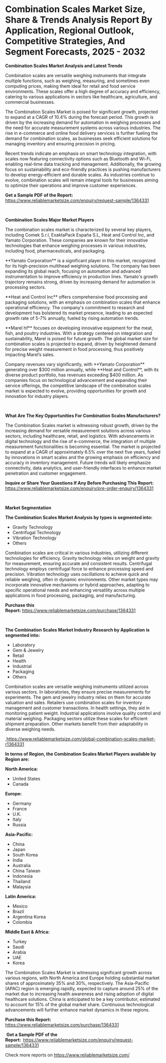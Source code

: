 <p><h1>Combination Scales Market Size, Share & Trends Analysis Report By Application, Regional Outlook, Competitive Strategies, And Segment Forecasts, 2025 - 2032</h1></p><p><strong>Combination Scales Market Analysis and Latest Trends</strong></p>
<p><p>Combination scales are versatile weighing instruments that integrate multiple functions, such as weighing, measuring, and sometimes even computing prices, making them ideal for retail and food service environments. These scales offer a high degree of accuracy and efficiency, catering to various applications in sectors like healthcare, agriculture, and commercial businesses.</p><p>The Combination Scales Market is poised for significant growth, projected to expand at a CAGR of 10.4% during the forecast period. This growth is driven by the increasing demand for automation in weighing processes and the need for accurate measurement systems across various industries. The rise in e-commerce and online food delivery services is further fueling the demand for combination scales, as businesses seek efficient solutions for managing inventory and ensuring precision in pricing.</p><p>Recent trends indicate an emphasis on smart technology integration, with scales now featuring connectivity options such as Bluetooth and Wi-Fi, enabling real-time data tracking and management. Additionally, the growing focus on sustainability and eco-friendly practices is pushing manufacturers to develop energy-efficient and durable scales. As industries continue to evolve, combination scales will remain integral tools for businesses aiming to optimize their operations and improve customer experiences.</p></p>
<p><strong>Get a Sample PDF of the Report:&nbsp;</strong> <a href="https://www.reliablemarketsize.com/enquiry/request-sample/1364331?utm_campaign=2526&utm_medium=2&utm_source=Github&utm_content=ia&utm_term=10042025&utm_id=combination-scales">https://www.reliablemarketsize.com/enquiry/request-sample/1364331</a></p>
<p>&nbsp;</p>
<p><strong>Combination Scales Major Market Players</strong></p>
<p><p>The combination scales market is characterized by several key players, including Comek S.r.l, ExaktaPack España S.L, Heat and Control Inc, and Yamato Corporation. These companies are known for their innovative technologies that enhance weighing processes in various industries, including food, pharmaceuticals, and packaging.</p><p>**Yamato Corporation** is a significant player in this market, recognized for its high-precision multihead weighing solutions. The company has been expanding its global reach, focusing on automation and advanced instrumentation to improve efficiency in production lines. Yamato's growth trajectory remains strong, driven by increasing demand for automation in processing sectors.</p><p>**Heat and Control Inc** offers comprehensive food processing and packaging solutions, with an emphasis on combination scales that enhance operational efficiency. The company's commitment to research and development has bolstered its market presence, leading to an expected growth rate of 5-7% annually, fueled by rising automation trends.</p><p>**Marel hf** focuses on developing innovative equipment for the meat, fish, and poultry industries. With a strategy centered on integration and sustainability, Marel is poised for future growth. The global market size for combination scales is projected to expand, driven by heightened demand for precise weight measurement in food processing, thus positively impacting Marel’s sales.</p><p>Company revenues vary significantly, with **Yamato Corporation** generating over $300 million annually, while **Heat and Control**, with its diverse product portfolio, has revenues exceeding $400 million. As companies focus on technological advancement and expanding their service offerings, the competitive landscape of the combination scales market is expected to evolve, providing opportunities for growth and innovation for industry players.</p></p>
<p>&nbsp;</p>
<p><strong>What Are The Key Opportunities For Combination Scales Manufacturers?</strong></p>
<p><p>The Combination Scales market is witnessing robust growth, driven by the increasing demand for versatile measurement solutions across various sectors, including healthcare, retail, and logistics. With advancements in digital technology and the rise of e-commerce, the integration of multiple measurement functionalities is becoming essential. The market is projected to expand at a CAGR of approximately 6.5% over the next five years, fueled by innovations in smart scales and the growing emphasis on efficiency and accuracy in inventory management. Future trends will likely emphasize connectivity, data analytics, and user-friendly interfaces to enhance market penetration and customer engagement.</p></p>
<p><strong>Inquire or Share Your Questions If Any Before Purchasing This Report:</strong> <a href="https://www.reliablemarketsize.com/enquiry/pre-order-enquiry/1364331?utm_campaign=2526&utm_medium=2&utm_source=Github&utm_content=ia&utm_term=10042025&utm_id=combination-scales">https://www.reliablemarketsize.com/enquiry/pre-order-enquiry/1364331</a></p>
<p>&nbsp;</p>
<p><strong>Market Segmentation</strong></p>
<p><strong>The Combination Scales Market Analysis by types is segmented into:</strong></p>
<p><ul><li>Gravity Technology</li><li>Centrifugal Technology</li><li>Vibration Technology</li><li>Others</li></ul></p>
<p><p>Combination scales are critical in various industries, utilizing different technologies for efficiency. Gravity technology relies on weight and gravity for measurement, ensuring accurate and consistent results. Centrifugal technology employs centrifugal force to enhance processing speed and precision. Vibration technology uses oscillations to achieve quick and reliable weighing, often in dynamic environments. Other market types may incorporate innovative mechanisms or hybrid approaches, adapting to specific operational needs and enhancing versatility across multiple applications in food processing, packaging, and manufacturing.</p></p>
<p><strong>Purchase this Report:&nbsp;</strong><a href="https://www.reliablemarketsize.com/purchase/1364331?utm_campaign=2526&utm_medium=2&utm_source=Github&utm_content=ia&utm_term=10042025&utm_id=combination-scales">https://www.reliablemarketsize.com/purchase/1364331</a></p>
<p>&nbsp;</p>
<p><strong>The Combination Scales Market Industry Research by Application is segmented into:</strong></p>
<p><ul><li>Laboratory</li><li>Gem & Jewelry</li><li>Retail</li><li>Health</li><li>Industrial</li><li>Packaging</li><li>Others</li></ul></p>
<p><p>Combination scales are versatile weighing instruments utilized across various sectors. In laboratories, they ensure precise measurements for experiments. The gem and jewelry industry relies on them for accurate valuation and sales. Retailers use combination scales for inventory management and customer transactions. In health settings, they aid in monitoring patient weight. Industrial applications involve quality control and material weighing. Packaging sectors utilize these scales for efficient shipment preparation. Other markets benefit from their adaptability in diverse weighing needs.</p></p>
<p><a href="https://www.reliablemarketsize.com/global-combination-scales-market-r1364331?utm_campaign=2526&utm_medium=2&utm_source=Github&utm_content=ia&utm_term=10042025&utm_id=combination-scales">&nbsp;https://www.reliablemarketsize.com/global-combination-scales-market-r1364331</a></p>
<p><strong>In terms of Region, the Combination Scales Market Players available by Region are:</strong></p>
<p>
    <p> <strong> North America: </strong>
        <ul>
            <li>United States</li>
            <li>Canada</li>
        </ul>
        </p> 
    <p> <strong> Europe: </strong>
        <ul>
            <li>Germany</li>
            <li>France</li>
            <li>U.K.</li>
            <li>Italy</li>
            <li>Russia</li>
        </ul>
        </p> 
    <p> <strong> Asia-Pacific: </strong>
        <ul>
            <li>China</li>
            <li>Japan</li>
            <li>South Korea</li>
            <li>India</li>
            <li>Australia</li>
            <li>China Taiwan</li>
            <li>Indonesia</li>
            <li>Thailand</li>
            <li>Malaysia</li>
        </ul>
        </p> 
    <p> <strong> Latin America: </strong>
        <ul>
            <li>Mexico</li>
            <li>Brazil</li>
            <li>Argentina Korea</li>
            <li>Colombia</li>
        </ul>
        </p> 
    <p> <strong> Middle East & Africa: </strong>
        <ul>
            <li>Turkey</li>
            <li>Saudi</li>
            <li>Arabia</li>
            <li>UAE</li>
            <li>Korea</li>
        </ul>
    </p>
    </p>
<p><p>The Combination Scales Market is witnessing significant growth across various regions, with North America and Europe holding substantial market shares of approximately 35% and 30%, respectively. The Asia-Pacific (APAC) region is emerging rapidly, expected to capture around 25% of the market due to increasing health awareness and rising adoption of digital healthcare solutions. China is anticipated to be a key contributor, estimated to account for 15% of the global market share. Continuous technological advancements will further enhance market dynamics in these regions.</p></p>
<p><strong>Purchase this Report: </strong><a href="https://www.reliablemarketsize.com/purchase/1364331?utm_campaign=2526&utm_medium=2&utm_source=Github&utm_content=ia&utm_term=10042025&utm_id=combination-scales">https://www.reliablemarketsize.com/purchase/1364331</a></p>
<p>&nbsp;<strong>Get a Sample PDF of the Report:&nbsp;&nbsp;</strong><a href="https://www.reliablemarketsize.com/enquiry/request-sample/1364331?utm_campaign=2526&utm_medium=2&utm_source=Github&utm_content=ia&utm_term=10042025&utm_id=combination-scales">https://www.reliablemarketsize.com/enquiry/request-sample/1364331</a></p>
<p><strong></strong></p>
<p>Check more reports on <a href="https://www.reliablemarketsize.com/?utm_campaign=2526&utm_medium=2&utm_source=Github&utm_content=ia&utm_term=10042025&utm_id=combination-scales">https://www.reliablemarketsize.com/</a></p>